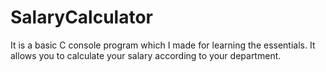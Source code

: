 # SalaryCalculator
It is a basic C console program which I made for learning the essentials.  It allows you to calculate your salary according to your department.
